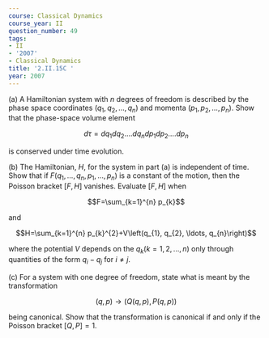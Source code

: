 ```yaml
---
course: Classical Dynamics
course_year: II
question_number: 49
tags:
- II
- '2007'
- Classical Dynamics
title: '2.II.15C '
year: 2007
---
```



(a) A Hamiltonian system with $n$ degrees of freedom is described by the phase space coordinates $\left(q_{1}, q_{2}, \ldots, q_{n}\right)$ and momenta $\left(p_{1}, p_{2}, \ldots, p_{n}\right)$. Show that the phase-space volume element

$$d \tau=d q_{1} d q_{2} \ldots . d q_{n} d p_{1} d p_{2} \ldots . d p_{n}$$

is conserved under time evolution.

(b) The Hamiltonian, $H$, for the system in part (a) is independent of time. Show that if $F\left(q_{1}, \ldots, q_{n}, p_{1}, \ldots, p_{n}\right)$ is a constant of the motion, then the Poisson bracket $[F, H]$ vanishes. Evaluate $[F, H]$ when

$$F=\sum_{k=1}^{n} p_{k}$$

and

$$H=\sum_{k=1}^{n} p_{k}^{2}+V\left(q_{1}, q_{2}, \ldots, q_{n}\right)$$

where the potential $V$ depends on the $q_{k}(k=1,2, \ldots, n)$ only through quantities of the form $q_{i}-q_{j}$ for $i \neq j$.

(c) For a system with one degree of freedom, state what is meant by the transformation

$$(q, p) \rightarrow(Q(q, p), P(q, p))$$

being canonical. Show that the transformation is canonical if and only if the Poisson bracket $[Q, P]=1$.